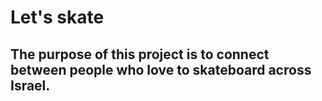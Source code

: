 # Let's skate
## The purpose of this project is to connect between people who love to skateboard across Israel.

